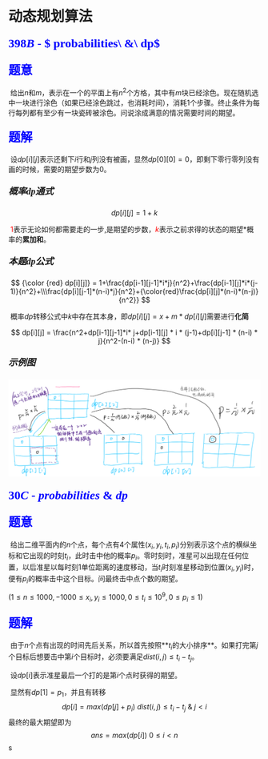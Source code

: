 # <font face="楷体">动态规划算法</font>

### <font face="宋体" size=5 color=blue>$398B$ - $            probabilities\ \&\ dp$</font>

#### <font face="宋体" size=5 color=blue>题意</font>

​	给出$n$和$m$，表示在一个的平面上有$n^2$个方格，其中有$m$块已经涂色。现在随机选中一块进行涂色（如果已经涂色跳过，也消耗时间），消耗$1$个步骤。终止条件为每行每列都有至少有一块瓷砖被涂色。问说涂成满意的情况需要时间的期望。

#### <font face="宋体" size=5 color=blue>题解</font>

​	设$dp[i][j]$表示还剩下$i$行和$j$列没有被画，显然$dp[0][0] = 0$，即剩下零行零列没有画的时候，需要的期望步数为$0$。

##### <font face="宋体" size=4 >概率$dp$通式</font>

$$
dp[i][j] = 1 + k
$$

​	<font color=red>$1$</font>表示无论如何都需要走的一步,是期望的步数，<font color = red>$k$</font>表示之前求得的状态的期望$*$概率的**累加和**。

##### <font face="宋体" size=4 >本题$dp$公式</font>


$$
{\color {red} dp[i][j]} = 1+\frac{dp[i-1][j-1]*i*j}{n^2}+\frac{dp[i-1][j]*i*(j-1)}{n^2}+\\\frac{dp[i][j-1]*(n-i)*j}{n^2}+{\color{red}\frac{dp[i][j]*(n-i)*(n-j)}{n^2}}
$$

​	概率$dp$转移公式中$k$中存在其本身，即$dp[i][j] = x + m*dp[i][j]$需要进行**化简**

$$
dp[i][j] = \frac{n^2+dp[i-1][j-1]*i* j+dp[i-1][j] * i * (j-1)+dp[i][j-1] * (n-i) * j}{n^2-(n-i) * (n-j)}
$$

##### <font face="宋体" size=4 >示例图</font>

![](img\398B.png)

### <font face="宋体" size=5 color=blue>$30C$ - $probabilities\ \&\ dp$</font>

#### <font face="宋体" size=5 color=blue>题意</font>

​	给出二维平面内的$n$个点，每个点有$4$个属性$(x_i,y_i,t_i,p_i)$分别表示这个点的横纵坐标和它出现的时刻$t_i$，此时击中他的概率$p_i$。零时刻时，准星可以出现在任何位置，以后准星以每时刻1单位距离的速度移动，当$t_i$时刻准星移动到位置$(x_i,y_i)$时，便有$p_i$的概率击中这个目标。问最终击中点个数的期望。

$(1 \leq n \leq 1000,-1000\leq x_i,y_i\leq1000,0\leq t_i \leq10^9,0\leq p_i\leq1)$

#### <font face="宋体" size=5 color=blue>题解</font>

​	由于$n$个点有出现的时间先后关系，所以首先按照**$t_i$的大小排序**。如果打完第$j$个目标后想要击中第$i$个目标时，必须要满足$dist(i,j) \leq t_i-t_j$。

​	设$dp[i]$表示准星最后一个打的是第$i$个点时获得的期望。

​	显然有$dp[1]=p_1$，并且有转移
$$
dp[i] = max(dp[j]+p_i)\ dist(i,j)\leq t_i-t_j\ \&\ j<i
$$
​	最终的最大期望即为
$$
ans= max(dp[i]) \ 0\leq i <n
$$
​	s